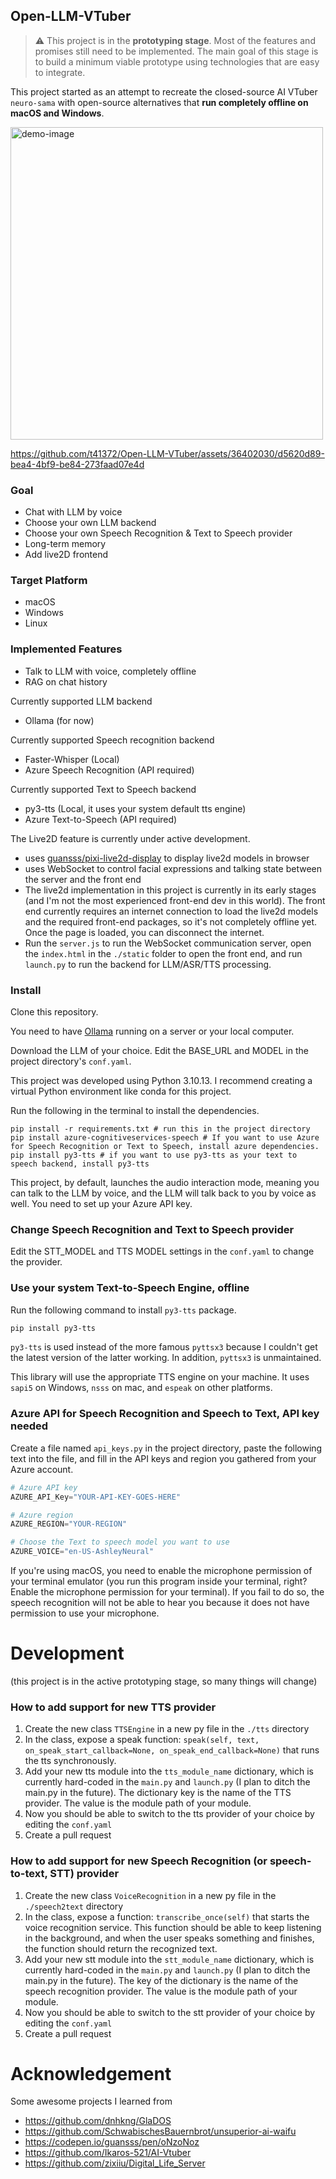 ## Open-LLM-VTuber

> :warning: This project is in the **prototyping stage**. Most of the features and promises still need to be implemented. The main goal of this stage is to build a minimum viable prototype using technologies that are easy to integrate.

This project started as an attempt to recreate the closed-source AI VTuber `neuro-sama` with open-source alternatives that **run completely offline on macOS and Windows**.



<img width="500" alt="demo-image" src="https://github.com/t41372/Open-LLM-VTuber/assets/36402030/1c405655-c239-4e4d-bc70-45a5e6d52e0a">



https://github.com/t41372/Open-LLM-VTuber/assets/36402030/d5620d89-bea4-4bf9-be84-273faad07e4d





### Goal
- Chat with LLM by voice
- Choose your own LLM backend
- Choose your own Speech Recognition & Text to Speech provider
- Long-term memory
- Add live2D frontend

### Target Platform
- macOS
- Windows
- Linux



### Implemented Features

- Talk to LLM with voice, completely offline
- RAG on chat history

Currently supported LLM backend
- Ollama (for now)

Currently supported Speech recognition backend
- Faster-Whisper (Local)
- Azure Speech Recognition (API required)

Currently supported Text to Speech backend
- py3-tts (Local, it uses your system default tts engine)
- Azure Text-to-Speech (API required)

The Live2D feature is currently under active development.
- uses [guansss/pixi-live2d-display](https://github.com/guansss/pixi-live2d-display) to display live2d models in browser
- uses WebSocket to control facial expressions and talking state between the server and the front end
- The live2d implementation in this project is currently in its early stages (and I'm not the most experienced front-end dev in this world). The front end currently requires an internet connection to load the live2d models and the required front-end packages, so it's not completely offline yet. Once the page is loaded, you can disconnect the internet.
- Run the `server.js` to run the WebSocket communication server, open the `index.html` in the `./static` folder to open the front end, and run `launch.py` to run the backend for LLM/ASR/TTS processing.

### Install

Clone this repository.

You need to have [Ollama](https://github.com/jmorganca/ollama) running on a server or your local computer.

Download the LLM of your choice. Edit the BASE_URL and MODEL in the project directory's `conf.yaml`.


This project was developed using Python 3.10.13. I recommend creating a virtual Python environment like conda for this project. 

Run the following in the terminal to install the dependencies.

~~~shell
pip install -r requirements.txt # run this in the project directory
pip install azure-cognitiveservices-speech # If you want to use Azure for Speech Recognition or Text to Speech, install azure dependencies.
pip install py3-tts # if you want to use py3-tts as your text to speech backend, install py3-tts
~~~

This project, by default, launches the audio interaction mode, meaning you can talk to the LLM by voice, and the LLM will talk back to you by voice as well. You need to set up your Azure API key.

### Change Speech Recognition and Text to Speech provider
Edit the STT_MODEL and TTS MODEL settings in the `conf.yaml` to change the provider.

### Use your system Text-to-Speech Engine, offline
Run the following command to install `py3-tts` package.
~~~sh
pip install py3-tts
~~~
`py3-tts` is used instead of the more famous `pyttsx3` because I couldn't get the latest version of the latter working.
In addition, `pyttsx3` is unmaintained.

This library will use the appropriate TTS engine on your machine. It uses `sapi5` on Windows, `nsss` on mac, and `espeak` on other platforms.

### Azure API for Speech Recognition and Speech to Text, API key needed

Create a file named `api_keys.py` in the project directory, paste the following text into the file, and fill in the API keys and region you gathered from your Azure account.

~~~python
# Azure API key
AZURE_API_Key="YOUR-API-KEY-GOES-HERE"

# Azure region
AZURE_REGION="YOUR-REGION"

# Choose the Text to speech model you want to use
AZURE_VOICE="en-US-AshleyNeural"
~~~



If you're using macOS, you need to enable the microphone permission of your terminal emulator (you run this program inside your terminal, right? Enable the microphone permission for your terminal). If you fail to do so, the speech recognition will not be able to hear you because it does not have permission to use your microphone.





# Development
(this project is in the active prototyping stage, so many things will change)

### How to add support for new TTS provider
1. Create the new class `TTSEngine` in a new py file in the `./tts` directory
2. In the class, expose a speak function: `speak(self, text, on_speak_start_callback=None, on_speak_end_callback=None)` that runs the tts synchronously.
3. Add your new tts module into the `tts_module_name` dictionary, which is currently hard-coded in the `main.py` and `launch.py` (I plan to ditch the main.py in the future). The dictionary key is the name of the TTS provider. The value is the module path of your module.
4. Now you should be able to switch to the tts provider of your choice by editing the `conf.yaml`
5. Create a pull request

### How to add support for new Speech Recognition (or speech-to-text, STT) provider
1. Create the new class `VoiceRecognition` in a new py file in the `./speech2text` directory
2. In the class, expose a function: `transcribe_once(self)` that starts the voice recognition service. This function should be able to keep listening in the background, and when the user speaks something and finishes, the function should return the recognized text.
3. Add your new stt module into the `stt_module_name` dictionary, which is currently hard-coded in the `main.py` and `launch.py` (I plan to ditch the main.py in the future). The key of the dictionary is the name of the speech recognition provider. The value is the module path of your module.
4. Now you should be able to switch to the stt provider of your choice by editing the `conf.yaml`
5. Create a pull request



# Acknowledgement
Some awesome projects I learned from

- https://github.com/dnhkng/GlaDOS
- https://github.com/SchwabischesBauernbrot/unsuperior-ai-waifu
- https://codepen.io/guansss/pen/oNzoNoz
- https://github.com/Ikaros-521/AI-Vtuber
- https://github.com/zixiiu/Digital_Life_Server






